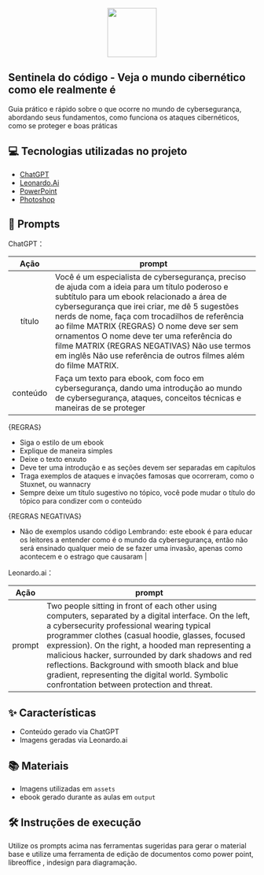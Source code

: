 <p align="center">
    <img width="100" src=".github/assets/banner.png">
</p>



## Sentinela do código - Veja o mundo cibernético como ele realmente é

Guia prático e rápido sobre o que ocorre no mundo de cybersegurança, abordando seus fundamentos, como funciona os ataques cibernéticos, como se proteger e boas práticas


## 💻 Tecnologias utilizadas no projeto

- [ChatGPT](https://chat.openai.com/) 
- [Leonardo.Ai](https://app.leonardo.ai)
- [PowerPoint](https://www.microsoft.com/en/microsoft-365/powerpoint)
- [Photoshop](https://www.adobe.com/br/creativecloud/business/teams.html?sdid=ZSV7DYPG&mv=search&mv2=paidsearch?sdid=K7SLVKXG&mv=search&ef_id=CjwKCAjwpOfHBhAxEiwAm1SwEuzz9wYwjD1QIUYuZ0mVMUURPTQHrNMbCaqpOLLQ2pGRH0Yxjc5ePhoCdk0QAvD_BwE:G:s&s_kwcid=AL!3085!3!692412688756!e!!g!!photoshop!21060425664!158175276143&gad_source=1&gad_campaignid=21060425664&gclid=CjwKCAjwpOfHBhAxEiwAm1SwEuzz9wYwjD1QIUYuZ0mVMUURPTQHrNMbCaqpOLLQ2pGRH0Yxjc5ePhoCdk0QAvD_BwE)

## 🧠 Prompts


ChatGPT：

|   Ação   | prompt                                                                                                                                                                                                                                                                         |
| :------: | ------------------------------------------------------------------------------------------------------------------------------------------------------------------------------------------------------------------------------------------------------------------------------ |
|  título  | Você é um especialista de cybersegurança, preciso de ajuda com a ideia para um título poderoso e subtítulo para um ebook relacionado a área de cybersegurança que irei criar, me dê 5 sugestões nerds de nome, faça com trocadilhos de referência ao filme MATRIX {REGRAS} O nome deve ser sem ornamentos O nome deve ter uma referência do filme MATRIX {REGRAS NEGATIVAS} Não use termos em inglês Não use referência de outros filmes além do filme MATRIX.                                                        |
| conteúdo | Faça um texto para ebook, com foco em cybersegurança, dando uma introdução ao mundo de cybersegurança, ataques, conceitos técnicas e maneiras de se proteger

{REGRAS}
- Siga o estilo de um ebook
- Explique de maneira simples
- Deixe o texto enxuto
- Deve ter uma introdução e as seções devem ser separadas em capítulos
- Traga exemplos de ataques e invações famosas que ocorreram, como o Stuxnet, ou wannacry
- Sempre deixe um título sugestivo no tópico, você pode mudar o título do tópico para condizer com o conteúdo

{REGRAS NEGATIVAS}
- Não de exemplos usando código
Lembrando: este ebook é para educar os leitores a entender como é o mundo da cybersegurança, então não será ensinado qualquer meio de se fazer uma invasão, apenas como acontecem e o estrago que causaram |


Leonardo.ai：

|  Ação  | prompt                                                                                 |
| :----: | -------------------------------------------------------------------------------------- |
| prompt | Two people sitting in front of each other using computers, separated by a digital interface. On the left, a cybersecurity professional wearing typical programmer clothes (casual hoodie, glasses, focused expression). On the right, a hooded man representing a malicious hacker, surrounded by dark shadows and red reflections. Background with smooth black and blue gradient, representing the digital world. Symbolic confrontation between protection and threat. |

## ✨ Características

- Conteúdo gerado via ChatGPT
- Imagens geradas via Leonardo.ai

## 📚 Materiais

- Imagens utilizadas em `assets`
- ebook gerado durante as aulas em `output`

## 🛠️ Instruções de execução

Utilize os prompts acima nas ferramentas sugeridas para gerar o material base e utilize uma ferramenta de edição de documentos como power point, libreoffice , indesign para diagramação.

